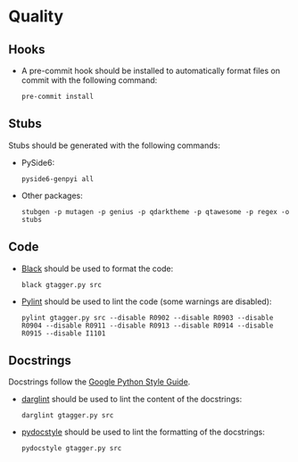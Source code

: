 # Quality

## Hooks

- A pre-commit hook should be installed to automatically format files on commit with the following command:

  ```shell
  pre-commit install
  ```

## Stubs

Stubs should be generated with the following commands:

- PySide6:

  ```shell
  pyside6-genpyi all
  ```

- Other packages:

  ```shell
  stubgen -p mutagen -p genius -p qdarktheme -p qtawesome -p regex -o stubs
  ```

## Code

- [Black](https://github.com/psf/black) should be used to format the code:

  ```shell
  black gtagger.py src
  ```

- [Pylint](https://github.com/PyCQA/pylint) should be used to lint the code (some warnings are disabled):

  ```shell
  pylint gtagger.py src --disable R0902 --disable R0903 --disable R0904 --disable R0911 --disable R0913 --disable R0914 --disable R0915 --disable I1101
  ```

## Docstrings

Docstrings follow the [Google Python Style Guide](https://google.github.io/styleguide/pyguide.html).

- [darglint](https://github.com/terrencepreilly/darglint) should be used to lint the content of the docstrings:

  ```shell
  darglint gtagger.py src
  ```

- [pydocstyle](https://github.com/PyCQA/pydocstyle) should be used to lint the formatting of the docstrings:

  ```shell
  pydocstyle gtagger.py src
  ```
